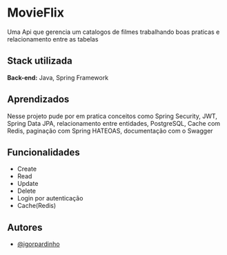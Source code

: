 
# MovieFlix

Uma Api que gerencia um catalogos de filmes
trabalhando boas praticas e relacionamento entre as tabelas
## Stack utilizada

**Back-end:** Java, Spring Framework


## Aprendizados

Nesse projeto pude por em pratica conceitos como Spring Security, JWT, Spring Data JPA, relacionamento entre entidades, PostgreSQL, Cache com Redis, paginação com Spring HATEOAS, documentação com o Swagger

## Funcionalidades

- Create
- Read
- Update
- Delete
- Login por autenticação
- Cache(Redis)

## Autores

- [@igorpardinho](https://www.github.com/igorpardinho)

